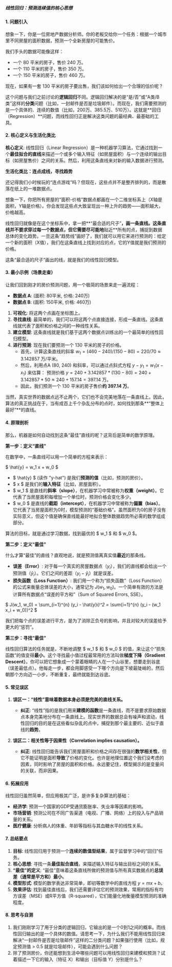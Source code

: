 ##### **线性回归：预测连续值的核心思想**

#### 1. 问题引入

想象一下，你是一位房地产数据分析师。你的老板交给你一个任务：根据一个城市里不同房屋的面积数据，预测一个全新房屋的可能售价。

我们手头的数据可能像这样：
*   一个 80 平米的房子，售价 240 万。
*   一个 110 平米的房子，售价 350 万。
*   一个 150 平米的房子，售价 460 万。

现在，如果有一套 130 平米的房子要出售，我们该如何给出一个合理的估价呢？

这个问题与我们之前讨论的**逻辑回归**不同。逻辑回归解决的是“是/否”或“A类/B类”这样的**分类**问题（比如，一封邮件是否是垃圾邮件）。而现在，我们需要预测的是一个具体的、连续的数值（比如，200万、385.5万、510万）。这就是**回归（Regression）**问题，而线性回归正是解决这类问题的最经典、最基础的工具。

#### 2. 核心定义与生活化类比

**核心定义**:
线性回归（Linear Regression）是一种机器学习算法，它通过找到一个**最佳拟合的直线**来描述一个或多个输入特征（如房屋面积）与一个连续的输出目标（如房屋售价）之间的关系。然后，利用这条直线来对新的输入数据进行预测。

**生活化类比：连点成线，寻找趋势**

还记得我们小时候玩的“连点游戏”吗？但现在，这些点并不是整齐排列的，而是散落在纸上的一堆数据点。

想象一下，你把所有房屋的“面积-价格”数据点都画在一个二维坐标系上（X轴是面积，Y轴是价格）。你会发现这些点大致呈现出一种上升的趋势——面积越大，价格越高。

线性回归就像是在这个坐标系中，拿一把**“最合适的尺子”**，画一条直线。这条直线并不要求穿过每一个数据点，但它需要尽可能地**贴近**所有的点，捕捉到数据总体的变化趋势。一旦这条“趋势线”画好了，我们就可以用它来进行预测的：给定一个新的面积（X值），我们在这条直线上找到对应的点，它的Y值就是我们预测的价格。

这条“最合适的尺子”画出的线，就是我们的线性回归模型。

#### 3. 最小示例（场景走查）

让我们回到刚才的房价预测问题，用一个极简的场景来走一遍流程：

*   **数据点 A**: (面积: 80平米, 价格: 240万)
*   **数据点 B**: (面积: 150平米, 价格: 460万)

1.  **可视化**: 将这两个点画在坐标图上。
2.  **寻找直线**: 最简单的，我们可以将这两个点直接连接，形成一条直线。这条直线就代表了面积和价格之间的一种线性关系。
3.  **建立模型**: 这条直线就是我们基于这两个数据点训练出的一个最简单的线性回归模型。
4.  **进行预测**: 现在我们要预测一个 130 平米的房子的价格。
    *   首先，计算这条直线的斜率 $w_1 = (460 - 240) / (150 - 80) = 220 / 70 \approx 3.142857$ 万/平米。
    *   然后，利用点A (80, 240) 和斜率，可以通过点斜式方程 $y - y_1 = w_1 (x - x_1)$ 来估算：
        预测价格 $y = 240 + 3.142857 * (130 - 80) = 240 + 3.142857 * 50 \approx 240 + 157.14 = 397.14$ 万。
    *   因此，我们预测一个 130 平米的房子售价**约 397.14 万**。

当然，真实世界的数据点远不止两个，它们也不会完美地落在一条直线上。因此，算法的真正挑战在于，当有成百上千个杂乱分布的点时，如何找到那条**“整体上最好”**的直线。

#### 4. 原理剖析

那么，机器是如何自动找到这条“最佳”直线的呢？这背后是简单的数学原理。

**第一步：定义“直线”**

在数学中，一条直线可以用一个简单的方程来表示：

$
\hat{y} = w_1 x + w_0
$

*   $ \hat{y} $ (读作 "y-hat") 是我们**预测的值**（比如，预测的房价）。
*   $ x $ 是我们的**输入特征**（比如，房屋面积）。
*   $ w_1 $ 是直线的**斜率（slope）**，在机器学习中常被称为**权重（weight）**。它代表了当房屋面积每增加一个单位时，预测价格会变化多少。
*   $ w_0 $ 是直线的**截距（intercept）**，在机器学习中常被称为**偏置（bias）**。它代表了当房屋面积为0时，模型预测的“基础价格”。虽然面积为0的房子没有实际意义，但这个值是确保直线能最好地拟合整体数据趋势所必需的数学组成部分。

算法的目标，就是通过学习数据，找到最优的 $ w_1 $ 和 $ w_0 $。

**第二步：定义“最佳”**

什么才算“最佳”的直线？直观地说，就是预测值离真实值**最近**的那条线。

*   **误差（Error）**: 对于每一个真实的房屋数据点（$y_i$），我们的直线都会给出一个预测值（$\hat{y}_i$）。它们之间的差距（$y_i - \hat{y}_i$）就是误差。
*   **损失函数（Loss Function）**: 我们用一个称为“损失函数”（Loss Function）的公式来衡量总体误差的大小，通常记为 $J(w_1, w_0)$。一个简单有效的方法是计算所有数据点“误差的平方和”（Sum of Squared Errors, SSE）。

$
J(w_1, w_0) = \sum_{i=1}^{n} (y_i - \hat{y}_i)^2 = \sum_{i=1}^{n} (y_i - (w_1 x_i + w_0))^2
$

我们把每个点的误差进行平方，是为了消除正负号的影响，并且对较大的误差给予更大的“惩罚”。

**第三步：寻找“最佳”**

线性回归算法的任务就是，不断地调整 $ w_1 $ 和 $ w_0 $ 的值，来让这个“损失函数”的值变得**最小**。这个寻找最小值过程最常用的方法叫做**梯度下降（Gradient Descent）**。你可以把它想象成一个蒙着眼睛的人在一个山谷里，想要走到谷底（误差最低点）。他每走一步，都会用脚感受一下哪个方向是下坡最陡峭的，然后朝那个方向迈一小步，不断重复，最终就能到达谷底。

#### 5. 常见误区

1.  **误区一：“线性”意味着数据本身必须是完美的直线关系。**
    *   **纠正**: “线性”指的是我们用来**建模的函数**是一条直线，而不是要求原始数据点本身完美地分布在一条直线上。现实世界的数据总会有噪声和波动，线性回归的目的是在这些看似杂乱的点中，捕捉到那个最主要的、近似于直线的**趋势**。

2.  **误区二：相关性等于因果性（Correlation implies causation）。**
    *   **纠正**: 线性回归能告诉我们房屋面积和价格之间存在很强的**数学相关性**，但它不能证明是面积**导致**了价格的变化。也许是地理位置这个我们没考虑的因素，同时影响了房屋的面积和价格。永远要记住，模型揭示的是变量间的关联，而非因果。

#### 6. 拓展应用

线性回归虽然简单，但应用极其广泛，是许多复杂算法的基础：
*   **经济学**: 预测一个国家的GDP受通货膨胀率、失业率等因素的影响。
*   **市场营销**: 预测公司在不同广告渠道（电视、广播、网络）上的投入与产品销量的关系。
*   **医疗健康**: 分析病人的体重、年龄等指标与其血糖水平的线性关系。

#### 7. 总结要点

1.  **目标**: 线性回归用于预测一个**连续的数值型结果**，属于监督学习中的“回归”任务。
2.  **核心思想**: 寻找一条**最佳拟合直线**，来描述输入特征与输出目标之间的关系。
3.  **“最佳”的定义**: “最佳”意味着这条直线所做的预测值与所有真实数据点的**总误差（通常是平方和）最小**。
4.  **模型形式**: 模型的数学表达非常简单，即初等数学中的直线方程 $y = mx + b$。
5.  **效果评估**: 找到最佳直线后，我们还需要评估它的预测效果，常用的指标有均方误差（MSE）或R平方值（R-squared），它们能量化地衡量模型预测的准确程度。

#### 8. 思考与自测

1.  我们刚刚学习了用于分类的逻辑回归，它输出的是一个0到1之间的概率。而线性回归输出的是一个具体的数值。请思考一下，为什么我们不能用线性回归来解决“一封邮件是否是垃圾邮件”这样的二分类问题？如果强行使用（比如，规定预测值 > 0.5 就是垃圾邮件），可能会遇到什么问题？
2.  除了预测房价，你还能想到生活中哪些问题可以用线性回归来建模和预测？试着描述一下它的输入（特征 X）和输出（目标值 Y）分别是什么？